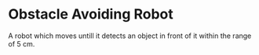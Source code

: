 # Obstacle Avoiding Robot
 A robot which moves untill it detects an object in front of it within the range of 5 cm.
